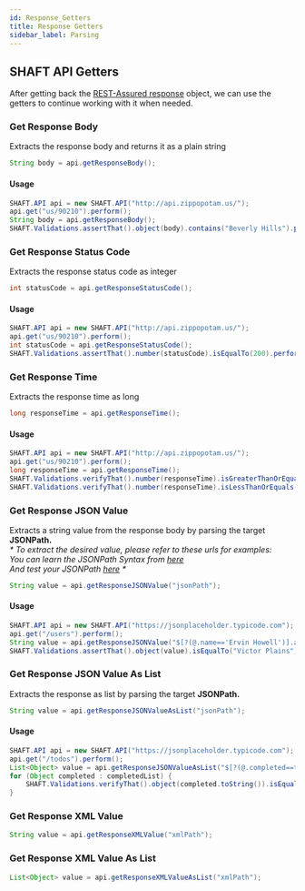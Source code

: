 ```yaml
---
id: Response_Getters
title: Response Getters
sidebar_label: Parsing
---
```


## SHAFT API Getters
After getting back the [REST-Assured response](https://www.javadoc.io/doc/io.rest-assured/rest-assured/3.0.1/io/restassured/response/Response.html) object, we can use the getters to continue working with it when needed.

### Get Response Body
Extracts the response body and returns it as a plain string

```java
String body = api.getResponseBody();
```
#### Usage
```java
SHAFT.API api = new SHAFT.API("http://api.zippopotam.us/");
api.get("us/90210").perform();
String body = api.getResponseBody();
SHAFT.Validations.assertThat().object(body).contains("Beverly Hills").perform();
```

### Get Response Status Code
Extracts the response status code as integer

```java
int statusCode = api.getResponseStatusCode();
```
#### Usage
```java
SHAFT.API api = new SHAFT.API("http://api.zippopotam.us/");
api.get("us/90210").perform();
int statusCode = api.getResponseStatusCode();
SHAFT.Validations.assertThat().number(statusCode).isEqualTo(200).perform();
```

### Get Response Time
Extracts the response time as long

```java
long responseTime = api.getResponseTime();
```
#### Usage
```java
SHAFT.API api = new SHAFT.API("http://api.zippopotam.us/");
api.get("us/90210").perform();
long responseTime = api.getResponseTime();
SHAFT.Validations.verifyThat().number(responseTime).isGreaterThanOrEquals(1.1).perform();
SHAFT.Validations.verifyThat().number(responseTime).isLessThanOrEquals(10000).perform();
```

### Get Response JSON Value
Extracts a string value from the response body by parsing the target **JSONPath.** <br />
_* To extract the desired value, please refer to these urls for examples: <br /> 
You can learn the JSONPath Syntax from [here](https://support.smartbear.com/alertsite/docs/monitors/api/endpoint/jsonpath.html) <br />
And test your JSONPath [here](http://jsonpath.com/) *_
```java
String value = api.getResponseJSONValue("jsonPath");
```
#### Usage
```java
SHAFT.API api = new SHAFT.API("https://jsonplaceholder.typicode.com");
api.get("/users").perform();
String value = api.getResponseJSONValue("$[?(@.name=='Ervin Howell')].address.street");
SHAFT.Validations.assertThat().object(value).isEqualTo("Victor Plains").perform();
```

### Get Response JSON Value As List
Extracts the response as list by parsing the target **JSONPath.**
```java
String value = api.getResponseJSONValueAsList("jsonPath");
```
#### Usage
```java
SHAFT.API api = new SHAFT.API("https://jsonplaceholder.typicode.com");
api.get("/todos").perform();
List<Object> value = api.getResponseJSONValueAsList("$[?(@.completed==true)].completed");
for (Object completed : completedList) {
    SHAFT.Validations.verifyThat().object(completed.toString()).isEqualTo("true").perform();
}
```

### Get Response XML Value
```java
String value = api.getResponseXMLValue("xmlPath");
```

### Get Response XML Value As List
```java
List<Object> value = api.getResponseXMLValueAsList("xmlPath");
```

